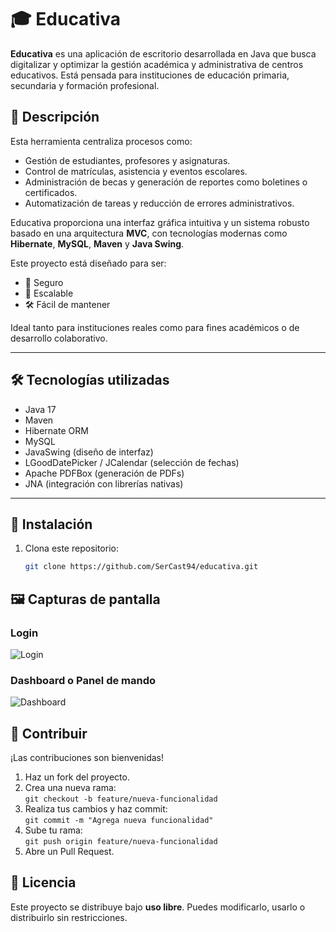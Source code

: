 # 🎓 Educativa

**Educativa** es una aplicación de escritorio desarrollada en Java que busca digitalizar y optimizar la gestión académica y administrativa de centros educativos. Está pensada para instituciones de educación primaria, secundaria y formación profesional.

## 📌 Descripción

Esta herramienta centraliza procesos como:

- Gestión de estudiantes, profesores y asignaturas.
- Control de matrículas, asistencia y eventos escolares.
- Administración de becas y generación de reportes como boletines o certificados.
- Automatización de tareas y reducción de errores administrativos.

Educativa proporciona una interfaz gráfica intuitiva y un sistema robusto basado en una arquitectura **MVC**, con tecnologías modernas como **Hibernate**, **MySQL**, **Maven** y **Java Swing**.

Este proyecto está diseñado para ser:
- 🔐 Seguro
- 🔁 Escalable
- 🛠️ Fácil de mantener

Ideal tanto para instituciones reales como para fines académicos o de desarrollo colaborativo.

---

## 🛠 Tecnologías utilizadas

- Java 17
- Maven
- Hibernate ORM
- MySQL
- JavaSwing (diseño de interfaz)
- LGoodDatePicker / JCalendar (selección de fechas)
- Apache PDFBox (generación de PDFs)
- JNA (integración con librerías nativas)

---

## 🚀 Instalación

1. Clona este repositorio:

   ```bash
   git clone https://github.com/SerCast94/educativa.git

## 🖼️ Capturas de pantalla

### Login

![Login](docs/screenshots/loginScreenshot.png)

### Dashboard o Panel de mando

![Dashboard](docs/screenshots/dashboardScreenshot.png)

## 🤝 Contribuir

¡Las contribuciones son bienvenidas!

1. Haz un fork del proyecto.
2. Crea una nueva rama:  
   `git checkout -b feature/nueva-funcionalidad`
3. Realiza tus cambios y haz commit:  
   `git commit -m "Agrega nueva funcionalidad"`
4. Sube tu rama:  
   `git push origin feature/nueva-funcionalidad`
5. Abre un Pull Request.


## 📄 Licencia

Este proyecto se distribuye bajo **uso libre**. Puedes modificarlo, usarlo o distribuirlo sin restricciones.
